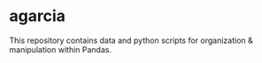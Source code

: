 # agarcia
This repository contains data and python scripts for organization &amp; manipulation within Pandas.
